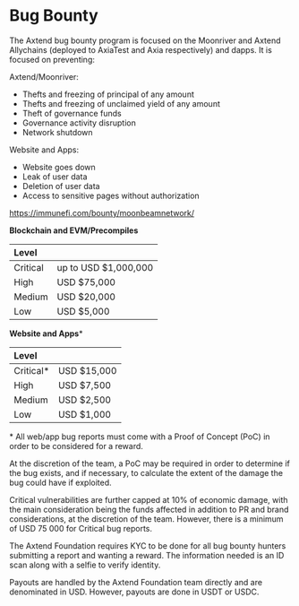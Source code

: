 # Bug Bounty

The Axtend bug bounty program is focused on the Moonriver and Axtend Allychains (deployed to AxiaTest and Axia respectively) and dapps. It is focused on preventing:

Axtend/Moonriver:

- Thefts and freezing of principal of any amount
- Thefts and freezing of unclaimed yield of any amount
- Theft of governance funds
- Governance activity disruption
- Network shutdown

Website and Apps:

- Website goes down
- Leak of user data
- Deletion of user data
- Access to sensitive pages without authorization

https://immunefi.com/bounty/moonbeamnetwork/

**Blockchain and EVM/Precompiles**

| Level    |                      |
| :------- | :------------------- |
| Critical | up to USD $1,000,000 |
| High     | USD $75,000          |
| Medium   | USD $20,000          |
| Low      | USD $5,000           |

**Website and Apps**\*

| Level      |             |
| :--------- | :---------- |
| Critical\* | USD $15,000 |
| High       | USD $7,500  |
| Medium     | USD $2,500  |
| Low        | USD $1,000  |

\* All web/app bug reports must come with a Proof of Concept (PoC) in order to be considered for a reward.

At the discretion of the team, a PoC may be required in order to determine if the bug exists, and if necessary, to calculate the extent of the damage the bug could have if exploited.

Critical vulnerabilities are further capped at 10% of economic damage, with the main consideration being the funds affected in addition to PR and brand considerations, at the discretion of the team. However, there is a minimum of USD 75 000 for Critical bug reports.

The Axtend Foundation requires KYC to be done for all bug bounty hunters submitting a report and wanting a reward. The information needed is an ID scan along with a selfie to verify identity.

Payouts are handled by the Axtend Foundation team directly and are denominated in USD. However, payouts are done in USDT or USDC.
